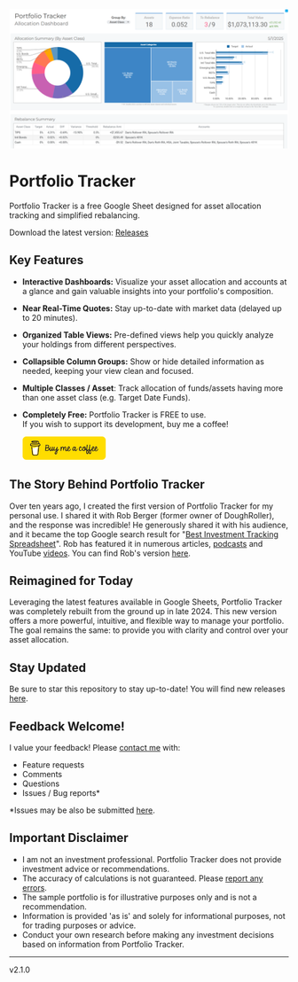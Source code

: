 ![screenshot](assets/images/screenshot.png)

# Portfolio Tracker

Portfolio Tracker is a free Google Sheet designed for asset allocation tracking and simplified rebalancing.

Download the latest version: [Releases](https://github.com/danbuchal/portfolio-tracker/releases)

## Key Features

* **Interactive Dashboards:** Visualize your asset allocation and accounts at a glance and gain valuable insights into your portfolio's composition.
* **Near Real-Time Quotes:** Stay up-to-date with market data (delayed up to 20 minutes).
* **Organized Table Views:** Pre-defined views help you quickly analyze your holdings from different perspectives.
* **Collapsible Column Groups:** Show or hide detailed information as needed, keeping your view clean and focused.
* **Multiple Classes / Asset**: Track allocation of funds/assets having more than one asset class (e.g. Target Date Funds).
* **Completely Free:** Portfolio Tracker is FREE to use.  
  If you wish to support its development, buy me a coffee!

  [![buy me a coffee](assets/images/bmc-button.png)](https://buymeacoffee.com/danbuchal)

## The Story Behind Portfolio Tracker

Over ten years ago, I created the first version of Portfolio Tracker for my personal use. I shared it with Rob Berger (former owner of DoughRoller), and the response was incredible! He generously shared it with his audience, and it became the top Google search result for "[Best Investment Tracking Spreadsheet](https://www.google.com/search?q=best+investment+tracking+spreadsheet)".  Rob has featured it in numerous articles, [podcasts](http://traffic.libsyn.com/doughroller/DR_179--Free_Investment_Tracking_Spreadsheet.mp3?dest-id=168596) and YouTube [videos](https://youtu.be/l8vrmBIzICE?si=tEFLBzc8b_WzA7Jl).  You can find Rob's version [here](https://robberger.com/investment-tracking-spreadsheet/).

## Reimagined for Today

Leveraging the latest features available in Google Sheets, Portfolio Tracker was completely rebuilt from the ground up in late 2024. This new version offers a more powerful, intuitive, and flexible way to manage your portfolio. The goal remains the same: to provide you with clarity and control over your asset allocation.

## Stay Updated

Be sure to star this repository to stay up-to-date!
You will find new releases [here](https://github.com/danbuchal/portfolio-tracker/releases).

## Feedback Welcome!

I value your feedback! Please [contact me](mailto:portfoliotracker@buchal.dev) with:

* Feature requests
* Comments
* Questions
* Issues / Bug reports*

*Issues may be also be submitted [here](https://github.com/danbuchal/portfolio-tracker/issues).

## Important Disclaimer

* I am not an investment professional. Portfolio Tracker does not provide investment advice or recommendations.
* The accuracy of calculations is not guaranteed. Please [report any errors](mailto:portfoliotracker@buchal.dev).
* The sample portfolio is for illustrative purposes only and is not a recommendation.
* Information is provided 'as is' and solely for informational purposes, not for trading purposes or advice.
* Conduct your own research before making any investment decisions based on information from Portfolio Tracker.

---
v2.1.0